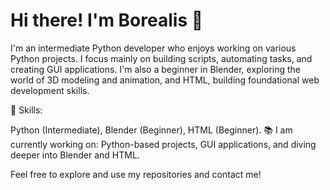 # Hi there! I'm Borealis 👋
I'm an intermediate Python developer who enjoys working on various Python projects. I focus mainly on building scripts, automating tasks, and creating GUI applications. I'm also a beginner in Blender, exploring the world of 3D modeling and animation, and HTML, building foundational web development skills.

🌟 Skills:

Python (Intermediate), 
Blender (Beginner), 
HTML (Beginner).
📚 I am currently working on: Python-based projects, GUI applications, and diving deeper into Blender and HTML.

Feel free to explore and use my repositories and contact me!

<!---
CloudzGithub/CloudzGithub is a ✨ special ✨ repository because its `README.md` (this file) appears on your GitHub profile.
You can click the Preview link to take a look at your changes.
--->
